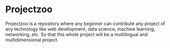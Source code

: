 # Projectzoo
Projectzoo is a repository where any beginner can contribute any project of any technology like web development, data science, machine learning, networking, etc. So that this whole project will be a multilingual and multidimensional project.
